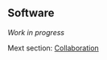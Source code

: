 ## Software 

*Work in progress*

Mext section: [Collaboration](https://github.com/mikblack/ga-good-practice/tree/main/3.Collaboration)